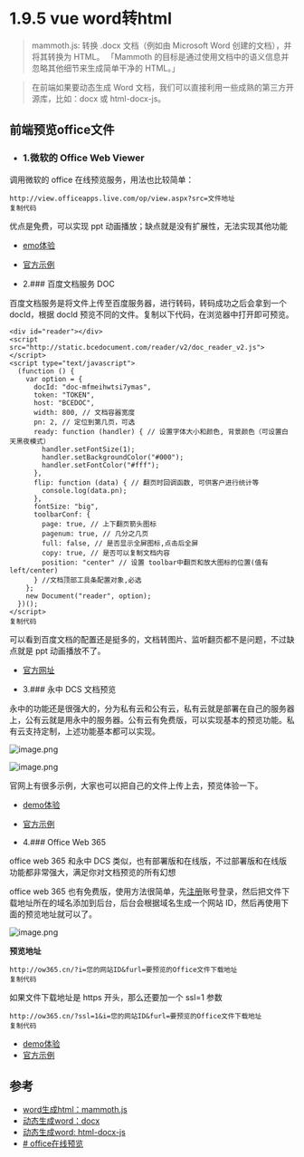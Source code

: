 # 1.9.5 vue word转html



>mammoth.js: 转换 .docx 文档（例如由 Microsoft Word 创建的文档），并将其转换为 HTML。 「Mammoth 的目标是通过使用文档中的语义信息并忽略其他细节来生成简单干净的 HTML。」 

>在前端如果要动态生成 Word 文档，我们可以直接利用一些成熟的第三方开源库，比如：docx 或 html-docx-js。


## 前端预览office文件

- ### 1.微软的 Office Web Viewer

调用微软的 office 在线预览服务，用法也比较简单：

```
http://view.officeapps.live.com/op/view.aspx?src=文件地址
复制代码
```

优点是免费，可以实现 ppt 动画播放；缺点就是没有扩展性，无法实现其他功能
  -   [emo体验](https://link.juejin.cn/?target=http%3A%2F%2Fview.officeapps.live.com%2Fop%2Fview.aspx%3Fsrc%3Dhttp%253a%252f%252fvideo.ch9.ms%252fbuild%252f2011%252fslides%252fTOOL-532T_Sutter.pptx "http://view.officeapps.live.com/op/view.aspx?src=http%3a%2f%2fvideo.ch9.ms%2fbuild%2f2011%2fslides%2fTOOL-532T_Sutter.pptx")
  -   [官方示例](https://link.juejin.cn/?target=https%3A%2F%2Fwww.microsoft.com%2Fen-us%2Fmicrosoft-365%2Fblog%2F2013%2F04%2F10%2Foffice-web-viewer-view-office-documents-in-a-browser%2F%3Feu%3Dtrue "https://www.microsoft.com/en-us/microsoft-365/blog/2013/04/10/office-web-viewer-view-office-documents-in-a-browser/?eu=true")

- 2.### 百度文档服务 DOC

百度文档服务是将文件上传至百度服务器，进行转码，转码成功之后会拿到一个 docId，根据 docId 预览不同的文件。复制以下代码，在浏览器中打开即可预览。

```
<div id="reader"></div>
<script src="http://static.bcedocument.com/reader/v2/doc_reader_v2.js"></script>
<script type="text/javascript">
  (function () {
    var option = {
      docId: "doc-mfmeihwtsi7ymas",
      token: "TOKEN",
      host: "BCEDOC",
      width: 800, // 文档容器宽度
      pn: 2, // 定位到第几页，可选
      ready: function (handler) { // 设置字体大小和颜色, 背景颜色（可设置白天黑夜模式）
        handler.setFontSize(1);
        handler.setBackgroundColor("#000");
        handler.setFontColor("#fff");
      },
      flip: function (data) { // 翻页时回调函数, 可供客户进行统计等
        console.log(data.pn);
      },
      fontSize: "big",
      toolbarConf: {
        page: true, // 上下翻页箭头图标
        pagenum: true, // 几分之几页
        full: false, // 是否显示全屏图标,点击后全屏
        copy: true, // 是否可以复制文档内容
        position: "center" // 设置 toolbar中翻页和放大图标的位置(值有left/center)
      } //文档顶部工具条配置对象,必选
    };
    new Document("reader", option);
  })();
</script>
复制代码
```

可以看到百度文档的配置还是挺多的，文档转图片、监听翻页都不是问题，不过缺点就是 ppt 动画播放不了。

-   [官方网址](https://link.juejin.cn?target=https%3A%2F%2Fcloud.baidu.com%2Fproduct%2Fdoc.html "https://cloud.baidu.com/product/doc.html")


- 3.### 永中 DCS 文档预览

永中的功能还是很强大的，分为私有云和公有云，私有云就是部署在自己的服务器上，公有云就是用永中的服务器。公有云有免费版，可以实现基本的预览功能。私有云支持定制，上述功能基本都可以实现。

![image.png](https://p3-juejin.byteimg.com/tos-cn-i-k3u1fbpfcp/23454581596a4766a816e0eab51962ae~tplv-k3u1fbpfcp-zoom-1.image)

![image.png](https://p3-juejin.byteimg.com/tos-cn-i-k3u1fbpfcp/7190b2da2eae4c589dd216caf92b27f3~tplv-k3u1fbpfcp-zoom-1.image)

官网上有很多示例，大家也可以把自己的文件上传上去，预览体验一下。

-   [demo体验](https://link.juejin.cn?target=https%3A%2F%2Fwww.yozodcs.com%2Fstatic%2Fbackstage%2Fsample%2Fexample%2Fpreview%2Fpdftest%2F%25E7%25A4%25BA%25E4%25BE%258B%25EF%25BC%259ADCS%25E4%25BA%25A7%25E5%2593%2581%25E4%25BB%258B%25E7%25BB%258D.html "https://www.yozodcs.com/static/backstage/sample/example/preview/pdftest/%E7%A4%BA%E4%BE%8B%EF%BC%9ADCS%E4%BA%A7%E5%93%81%E4%BB%8B%E7%BB%8D.html")
-   [官方示例](https://link.juejin.cn?target=https%3A%2F%2Fwww.yozodcs.com%2Fpage%2Fexample.html "https://www.yozodcs.com/page/example.html")


- 4.### Office Web 365

office web 365 和永中 DCS 类似，也有部署版和在线版，不过部署版和在线版功能都非常强大，满足你对文档预览的所有幻想

office web 365 也有免费版，使用方法很简单，先[注册](https://link.juejin.cn?target=https%3A%2F%2Fofficeweb365.com%2FStaticHtml%2Findex.html "https://officeweb365.com/StaticHtml/index.html")账号登录，然后把文件下载地址所在的域名添加到后台，后台会根据域名生成一个网站 ID，然后再使用下面的预览地址就可以了。

![image.png](https://p3-juejin.byteimg.com/tos-cn-i-k3u1fbpfcp/dcdc1d3d63d0425d854b99650f7710f2~tplv-k3u1fbpfcp-zoom-1.image)

**预览地址**

```
http://ow365.cn/?i=您的网站ID&furl=要预览的Office文件下载地址
复制代码
```

如果文件下载地址是 https 开头，那么还要加一个 ssl=1 参数

```
http://ow365.cn/?ssl=1&i=您的网站ID&furl=要预览的Office文件下载地址
复制代码
```

-   [demo体验](https://link.juejin.cn?target=http%3A%2F%2Fvip.ow365.cn%2F%3Fi%3D34%26n%3D5%26furl%3Dhttp%253A%252F%252Fofficeweb365.com%252Fviewfile%252F%25E6%25B7%25B1%25E5%2585%25A5%25E6%25B5%2585%25E5%2587%25BAHTML5%25E6%25B8%25B8%25E6%2588%258F%25E5%25BC%2580%25E5%258F%2591.pptx%26p%3D1 "http://vip.ow365.cn/?i=34&n=5&furl=http%3A%2F%2Fofficeweb365.com%2Fviewfile%2F%E6%B7%B1%E5%85%A5%E6%B5%85%E5%87%BAHTML5%E6%B8%B8%E6%88%8F%E5%BC%80%E5%8F%91.pptx&p=1")
-   [官方示例](https://link.juejin.cn?target=https%3A%2F%2Fofficeweb365.com%2FDefault%2FViewview "https://officeweb365.com/Default/Viewview")



## 参考
- [word生成html：mammoth.js](https://github.com/mwilliamson/mammoth.js)
- [动态生成word：docx](https://github.com/dolanmiu/docx)
- [动态生成word: html-docx-js](https://github.com/evidenceprime/html-docx-js)
- [# office在线预览](https://juejin.cn/post/7002026156153110541)
